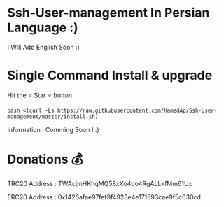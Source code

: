 # Ssh-User-management In Persian Language :)
I Will Add English Soon :)

# Single Command Install & upgrade
Hit the ⭐ Star ⭐ button

````
bash <(curl -Ls https://raw.githubusercontent.com/HamedAp/Ssh-User-management/master/install.sh)
````

Information :
Comming Soon ! :)

# Donations 💰
TRC20 Address :
TWAcjmHKhqMQ58xXo4do4RgALLkfMm61Ux

ERC20 Address :
0x1426afae97fef9f4928e4e171593cae9f5c630cd
